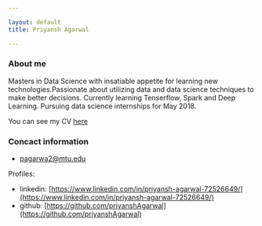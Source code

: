 ```yaml
---

layout: default
title: Priyansh Agarwal 

---
```


### About me

Masters in Data Science with insatiable appetite for learning new technologies.Passionate about utilizing data and data science techniques to make better decisions. Currently learning Tenserflow, Spark and Deep Learning. Pursuing data science internships for May 2018.

You can see my CV [here](/cv)

### Concact information

- pagarwa2@mtu.edu

Profiles:

- linkedin: [https://www.linkedin.com/in/priyansh-agarwal-72526649/](https://www.linkedin.com/in/priyansh-agarwal-72526649/)
- github: [https://github.com/priyanshAgarwal](https://github.com/priyanshAgarwal)
